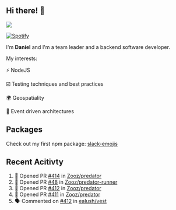 ## Hi there! 👋

<p>
  <img src="https://github-readme-stats.vercel.app/api?username=syncush&theme=tokyonight">
</p>

[![Spotify](https://novatorem-rust.vercel.app/api/spotify)](https://open.spotify.com/user/syncush)

I'm **Daniel** and I'm a team leader and a backend software developer.

My interests:

⚡ NodeJS

☑️ Testing techniques and best practices

🌍 Geospatiality

🧠 Event driven architectures

## Packages
Check out my first npm package: [slack-emojis](https://www.npmjs.com/package/slack-emojis)

## Recent Acitivty
<!--START_SECTION:activity-->
1. 💪 Opened PR [#414](https://github.com//Zooz/predator/pull/414) in [Zooz/predator](https://github.com//Zooz/predator)
2. 💪 Opened PR [#48](https://github.com//Zooz/predator-runner/pull/48) in [Zooz/predator-runner](https://github.com//Zooz/predator-runner)
3. 💪 Opened PR [#412](https://github.com//Zooz/predator/pull/412) in [Zooz/predator](https://github.com//Zooz/predator)
4. 💪 Opened PR [#411](https://github.com//Zooz/predator/pull/411) in [Zooz/predator](https://github.com//Zooz/predator)
5. 🗣 Commented on [#412](https://github.com//ealush/vest/issues/412) in [ealush/vest](https://github.com//ealush/vest)
<!--END_SECTION:activity-->
